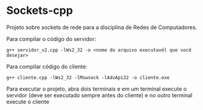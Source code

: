 # Sockets-cpp
Projeto sobre sockets de rede para a disciplina de Redes de Computadores.

Para compilar o código do servidor:
```
g++ servidor_v2.cpp -lWs2_32 -o <nome do arquivo executavél que você desejar>
```

Para compilar código do cliente:
```
g++ cliente.cpp -lWs2_32 -lMswsock -lAdvApi32 -o cliente.exe
```

Para executar o projeto, abra dois terminais e em um terminal execute o servidor (deve ser executado sempre antes do cliente) e no outro terminal execute o cliente

